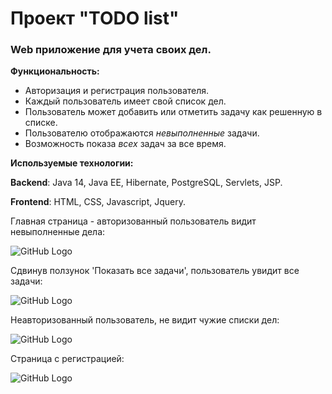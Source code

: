 # Проект "TODO list"

### Web приложение для учета своих дел.
**Функциональность:**
* Авторизация и регистрация пользователя.
* Каждый пользователь имеет свой список дел.
* Пользователь может добавить или отметить задачу как решенную в списке.
* Пользователю отображаются *невыполненные* задачи.
* Возможность показа *всех* задач за все время.

**Используемые технологии:** 

**Backend**: Java 14, Java EE, Hibernate, PostgreSQL, Servlets, JSP.

**Frontend**: HTML, CSS, Javascript, Jquery.

Главная страница - авторизованный пользователь видит невыполненные дела:

![GitHub Logo](https://github.com/faimon/todo_list/blob/master/screenshots/main%20page.png?raw=true)


Сдвинув ползунок 'Показать все задачи', пользователь увидит все задачи:

![GitHub Logo](https://github.com/faimon/todo_list/blob/master/screenshots/main%20page%20%232.png?raw=true)


Неавторизованный пользователь, не видит чужие списки дел:

![GitHub Logo](https://github.com/faimon/todo_list/blob/master/screenshots/unauthorized%20page.png?raw=true)


Страница с регистрацией:

![GitHub Logo](https://github.com/faimon/todo_list/blob/master/screenshots/reg%20page.png?raw=true)
